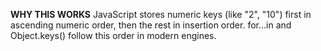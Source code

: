 **WHY THIS WORKS**
JavaScript stores numeric keys (like "2", "10") first in ascending numeric order, then the rest in insertion order.
for...in and Object.keys() follow this order in modern engines.